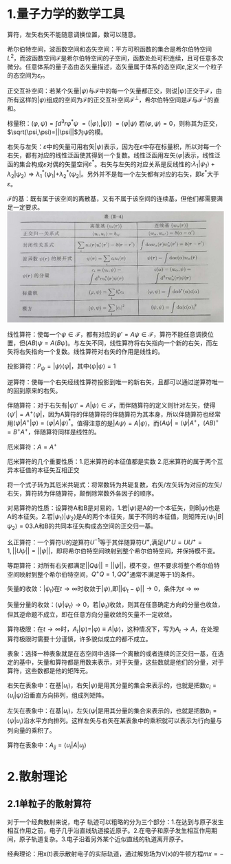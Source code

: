 # 1.量子力学的数学工具

算符，左矢右矢不能随意调换位置，数可以随意。

希尔伯特空间，波函数空间和态矢空间：平方可积函数的集合是希尔伯特空间$L^2$，而波函数空间$\mathcal{F}$是希尔伯特空间的子空间，函数处处可积连续，且可任意多次微分。任意体系的量子态由态矢量描述，态矢量属于体系的态空间$\varepsilon$,定义一个粒子的态空间为$\varepsilon_r$。

正交互补空间：若某个矢量$|\psi\rangle$与$\mathcal{F}$中的每一个矢量都正交，则说$|\psi\rangle$正交于$\mathcal{F}$，由所有这样的$|\psi\rangle$组成的空间为$\mathcal{F}$的正交互补空间$\mathcal{F}^\perp$，希尔伯特空间是$\mathcal{F}$与$\mathcal{F}^\perp$的直和。

标量积：$(\varphi,\psi)=\int d^3r \varphi ^\ast \psi$ $=(|\varphi\rangle,|\psi\rangle)$ $=\langle\varphi|\psi\rangle$ 若$(\varphi,\psi)=0$，则称其为正交，$\sqrt(\psi,\psi)=||\psi||$为$\psi$的模。

右矢与左矢：$\varepsilon$中的矢量可用右矢$|\psi\rangle$表示，因为在$\varepsilon$中存在标量积，所以对每一个右矢，都有对应的线性泛函使其得到一个复数。线性泛函用左矢$\langle\varphi|$表示，线性泛函的集合构成$\varepsilon$对偶的矢量空间$\varepsilon^\ast$。右矢与左矢的对应关系是反线性的:$\lambda_1|\psi_1\rangle+\lambda_2|\psi_2\rangle\Longrightarrow \lambda_1^\ast \langle \psi_1|+\lambda_2^\ast \langle\psi_2|$。另外并不是每一个左矢都有对应的右矢，即$\varepsilon^\ast$大于$\varepsilon$。

$\mathcal{F}$的基：既有属于该空间的离散基，又有不属于该空间的连续基，但他们都需要满足一定要求。![波函数空间的基](https://github.com/Dompink/All-Kown/blob/master/%E6%B3%A2%E5%87%BD%E6%95%B0%E7%A9%BA%E9%97%B4%E7%9A%84%E5%9F%BA.jpg)

线性算符：使每一个$\psi\in\mathcal{F}$，都有对应的$\psi'=A\psi\in\mathcal{F}$，算符不能任意调换位置，但$(AB)\psi=A(B\psi)$。与左矢不同，线性算符将右矢指向一个新的右矢，而左矢将右矢指向一个复数。线性算符对右矢的作用是线性的。

投影算符：$P_\psi=|\psi \rangle \langle \psi|$，其中$\langle \psi|\psi \rangle=1$

逆算符：使每一个右矢经线性算符投影到唯一的新右矢，且都可以通过逆算符唯一的回到原来的右矢。

伴随算符：对于右矢有$|\psi \rangle'=A|\psi \rangle\in\mathcal{F}$，而伴随算符的定义则针对左矢，使得$\langle\psi '|=A^+ \langle\psi|$，因为A算符的伴随算符的伴随算符为其本身，所以伴随算符也经常用$\langle \psi|A^+|\varphi \rangle=\langle \varphi |A|\psi\rangle ^\ast$。值得注意的是$|A\psi \rangle=A|\psi \rangle$，而$\langle A\psi|=\langle \psi|A^+$，$(AB)^+=B^+A^+$，伴随算符同样是线性的。

厄米算符：$A=A^+$

厄米算符的几个重要性质：1.厄米算符的本征值都是实数 2.厄米算符的属于两个互异本征值的本征矢互相正交

将一个式子转为其厄米共轭式：将常数转为共轭复数，右矢/左矢转为对应的左矢/右矢，算符转为伴随算符，颠倒除常数外各因子的顺序。

对易算符的性质：设算符A和B是对易的，1.若$|\psi \rangle$是A的一个本征矢，则B$|\psi \rangle$也是A的本征矢。2.若$|\psi_1 \rangle|\psi_2 \rangle$是A的两个本征矢，属于不同的本征值，则矩阵元$\langle \psi_1|B|\psi_2\rangle=0$3.A和B的共同本征矢构成态空间的正交归一基。

幺正算符：一个算符U的逆算符$U^{-1}$等于其伴随算符$U^+$,满足$U^+U=UU^+=1,||U\psi||=||\psi||$，即将希尔伯特空间映射到整个希尔伯特空间，并保持模不变。

等距算符：对所有右矢都满足$||Q\psi||=||\psi||$，模不变，但不要求将整个希尔伯特空间映射到整个希尔伯特空间，$Q^+Q=1,QQ^+$通常不满足等于1的条件。

矢量的收敛：$|\psi_t \rangle$在$t\to\infty$时收敛于$|\psi \rangle$,即$||\psi_t -\psi||\to 0$，条件为$t\to \infty$

矢量分量的收敛：$\langle \psi|\psi_t \rangle\to0$，若$|\psi_t \rangle$收敛，则其在任意确定方向的分量也收敛，但其逆命题不成立，即在任意方向分量收敛的矢量不一定收敛。

算符极限：在$t\to \infty$时，$A_t |\psi \rangle=|\varphi\rangle\equiv A|\psi\rangle$，这种情况下，写为$A_t\to A$，在处理算符极限时需要十分谨慎，许多貌似成立的都不成立。

表象：选择一种表象就是在态空间中选择一个离散的或者连续的正交归一基，在选定的基中，矢量和算符都是用数来表示，对于矢量，这些数就是他们的分量，对于算符，这些数都是他的矩阵元。

右矢在表象中：在基${|u_i\rangle}$，右矢$|\psi \rangle$是用其分量的集合来表示的，也就是把数$c_i=\langle u_i|\psi\rangle$沿垂直方向排列，组成列矩阵。

左矢在表象中：在基${|u_i\rangle}$，左矢$\langle\psi |$是用其分量的集合来表示的，也就是把数$b_i=\langle \psi|u_i\rangle$沿水平方向排列。这样左矢与右矢在某表象中的乘积就可以表示为行向量与列向量的乘积了。

算符在表象中：$A_{ij}=\langle u_i|A|u_j\rangle$

# 2.散射理论

## 2.1单粒子的散射算符

对于一个经典散射来说，电子 轨迹可以粗略的分为三个部分：1.在达到与原子发生相互作用之前，电子几乎沿直线轨道接近原子。2.在电子和原子发生相互作用期间，原子轨道复杂。3.电子沿着另外某个近似直线的轨道离开原子。

经典理论：用x(t)表示散射电子的实际轨道，通过解势场为V(x)的牛顿方程$mx=-$

